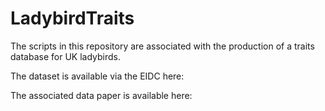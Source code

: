 # LadybirdTraits

The scripts in this repository are associated with the production of a traits database for UK ladybirds. 

The dataset is available via the EIDC here:

The associated data paper is available here: 